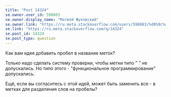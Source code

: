 ```yaml
---
title: "Post 14324"
se.owner.user_id: 598883
se.owner.display_name: "Матвей Жуковский"
se.owner.link: "https://ru.meta.stackoverflow.com/users/598883/%d0%9c%d0%b0%d1%82%d0%b2%d0%b5%d0%b9-%d0%96%d1%83%d0%ba%d0%be%d0%b2%d1%81%d0%ba%d0%b8%d0%b9"
se.link: "https://ru.meta.stackoverflow.com/q/14324"
se.post_id: 14324
se.post_type: question
---
```

<p>Как вам идея добавить пробел в название меток?</p>
<p>Только надо сделать систему проверки, чтобы метки типо &quot; &quot; не допускались. Но типо этого - &quot;функциональное программирование&quot; допускались.</p>
<p>Ещё, если вы согласитесь с этой идей, может быть заменить все - в метках для разделения слов на пробелы?</p>
